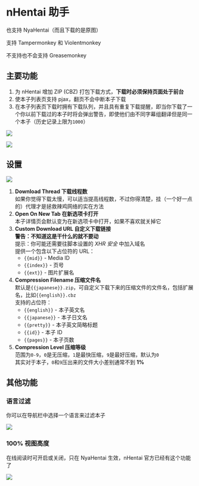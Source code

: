 # nHentai 助手

也支持 NyaHentai（而且下载的是原图）

支持 Tampermonkey 和 Violentmonkey

不支持也不会支持 Greasemonkey

## 主要功能

1. 为 nHentai 增加 ZIP (CBZ) 打包下载方式，**下载时必须保持页面处于前台**
2. 使本子列表页支持 pjax，翻页不会中断本子下载
3. 在本子列表页下载时拥有下载队列，并且具有重复下载提醒，即当你下载了一个你以前下载过的本子时将会弹出警告，即使他们由不同字幕组翻译但是同一个本子（历史记录上限为`1000`）

![](https://i.loli.net/2019/01/26/5c4c5d5914197.png)

![](https://i.loli.net/2018/12/26/5c23a39505d14.png)

## 设置

![](https://i.loli.net/2020/02/18/iZKI9hfcLymdrBj.png)

1. **Download Thread 下载线程数**  
   如果你觉得下载太慢，可以适当提高线程数，不过你得清楚，挂（一个好一点的）代理才是拯救辣鸡网络的实在方法
2. **Open On New Tab 在新选项卡打开**  
   本子详情页会默认变为在新选项卡中打开，如果不喜欢就关掉它
3. **Custom Download URL 自定义下载链接**  
   **警告：不知道这是干什么的就不要动**  
   提示：你可能还需要往脚本设置的 *XHR 安全* 中加入域名  
   提供一个包含以下占位符的 URL：
   - `{{mid}}` - Media ID
   - `{{index}}` - 页号
   - `{{ext}}` - 图片扩展名
4. **Compression Filename 压缩文件名**  
   默认是`{{japanese}}.zip`，可自定义下载下来的压缩文件的文件名，包括扩展名，比如`{{english}}.cbz`  
   支持的占位符：  
   - `{{english}}` - 本子英文名
   - `{{japanese}}` - 本子日文名
   - `{{pretty}}` - 本子英文简略标题
   - `{{id}}` - 本子 ID
   - `{{pages}}` - 本子页数
5. **Compression Level 压缩等级**  
   范围为`0-9`，`0`是无压缩，`1`是最快压缩，`9`是最好压缩，默认为`0`  
   其实对于本子，`0`和`9`压出来的文件大小差别通常不到 **1%**

## 其他功能

### 语言过滤

你可以在导航栏中选择一个语言来过滤本子

![](https://i.loli.net/2019/03/25/5c98d07cca0ac.png)

### 100% 视图高度

在线阅读时可开启或关闭，只在 NyaHentai 生效，nHentai 官方已经有这个功能了

![](https://i.loli.net/2019/09/04/EYu5iP9L46b8XUf.png)
